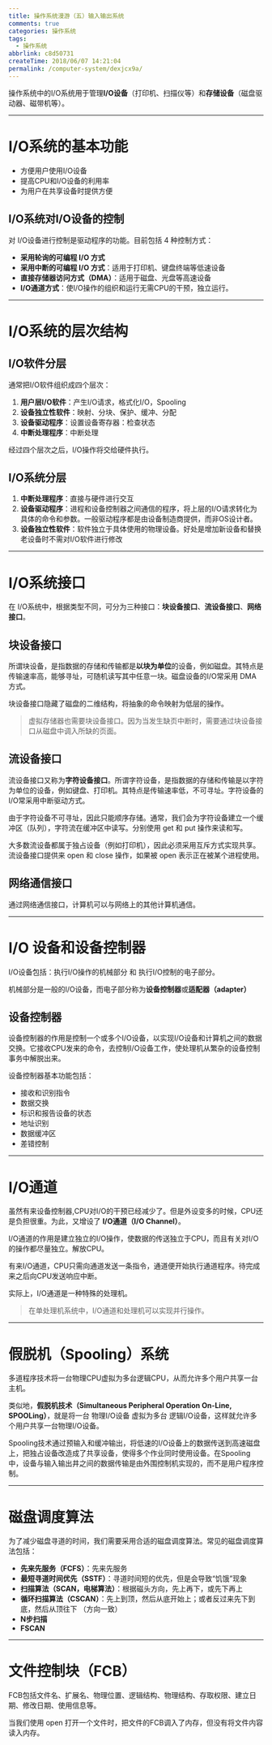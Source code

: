 ```yaml
---
title: 操作系统漫游（五）输入输出系统
comments: true
categories: 操作系统
tags:
  - 操作系统
abbrlink: c8d50731
createTime: 2018/06/07 14:21:04
permalink: /computer-system/dexjcx9a/
---
```


操作系统中的I/O系统用于管理**I/O设备**（打印机、扫描仪等）和**存储设备**（磁盘驱动器、磁带机等）。

<!-- more -->

---

# I/O系统的基本功能

- 方便用户使用I/O设备
- 提高CPU和I/O设备的利用率
- 为用户在共享设备时提供方便

## I/O系统对I/O设备的控制

对 I/O设备进行控制是驱动程序的功能。目前包括 4 种控制方式：

- **采用轮询的可编程 I/O 方式**
- **采用中断的可编程 I/O 方式**：适用于打印机、键盘终端等低速设备
- **直接存储器访问方式（DMA）**：适用于磁盘、光盘等高速设备
- **I/O通道方式**：使I/O操作的组织和运行无需CPU的干预，独立运行。

---

# I/O系统的层次结构

## I/O软件分层

通常把I/O软件组织成四个层次：

1. **用户层I/O软件**：产生I/O请求，格式化I/O，Spooling
2. **设备独立性软件**：映射、分块、保护、缓冲、分配
3. **设备驱动程序**：设置设备寄存器：检查状态
4. **中断处理程序**：中断处理

经过四个层次之后，I/O操作将交给硬件执行。

## I/O系统分层

1. **中断处理程序**：直接与硬件进行交互
2. **设备驱动程序**：进程和设备控制器之间通信的程序，将上层的I/O请求转化为具体的命令和参数。一般驱动程序都是由设备制造商提供，而非OS设计者。
3. **设备独立性软件**：软件独立于具体使用的物理设备。好处是增加新设备和替换老设备时不需对I/O软件进行修改

---

# I/O系统接口

在 I/O系统中，根据类型不同，可分为三种接口：**块设备接口**、**流设备接口**、**网络接口**。

## 块设备接口

所谓块设备，是指数据的存储和传输都是**以块为单位**的设备，例如磁盘。其特点是传输速率高，能够寻址，可随机读写其中任意一块。磁盘设备的I/O常采用 DMA 方式。

块设备接口隐藏了磁盘的二维结构，将抽象的命令映射为低层的操作。

> 虚拟存储器也需要块设备接口。因为当发生缺页中断时，需要通过块设备接口从磁盘中调入所缺的页面。

## 流设备接口

流设备接口又称为**字符设备接口**。所谓字符设备，是指数据的存储和传输是以字符为单位的设备，例如键盘、打印机。其特点是传输速率低，不可寻址。字符设备的I/O常采用中断驱动方式。

由于字符设备不可寻址，因此只能顺序存储。通常，我们会为字符设备建立一个缓冲区（队列），字符流在缓冲区中读写。分别使用 get 和 put 操作来读和写。

大多数流设备都属于独占设备（例如打印机），因此必须采用互斥方式实现共享。流设备接口提供来 open 和 close 操作，如果被 open 表示正在被某个进程使用。

## 网络通信接口

通过网络通信接口，计算机可以与网络上的其他计算机通信。

---

# I/O 设备和设备控制器

I/O设备包括：执行I/O操作的机械部分 和 执行I/O控制的电子部分。

机械部分是一般的I/O设备，而电子部分称为**设备控制器**或**适配器（adapter）**

## 设备控制器

设备控制器的作用是控制一个或多个I/O设备，以实现I/O设备和计算机之间的数据交换。它接收CPU发来的命令，去控制I/O设备工作，使处理机从繁杂的设备控制事务中解脱出来。

设备控制器基本功能包括：
- 接收和识别指令
- 数据交换
- 标识和报告设备的状态
- 地址识别
- 数据缓冲区
- 差错控制

---

# I/O通道

虽然有来设备控制器,CPU对I/O的干预已经减少了。但是外设变多的时候，CPU还是负担很重。为此，又增设了 **I/O通道（I/O Channel）**。

I/O通道的作用是建立独立的I/O操作，使数据的传送独立于CPU，而且有关对I/O的操作都尽量独立。解放CPU。

有来I/O通道，CPU只需向通道发送一条指令，通道便开始执行通道程序。待完成来之后向CPU发送响应中断。

实际上，I/O通道是一种特殊的处理机。

> 在单处理机系统中，I/O通道和处理机可以实现并行操作。

---

# 假脱机（Spooling）系统

多道程序技术将一台物理CPU虚拟为多台逻辑CPU，从而允许多个用户共享一台主机。

类似地，**假脱机技术（Simultaneous Peripheral Operation On-Line, SPOOLing）**，就是将一台 物理I/O设备 虚拟为多台 逻辑I/O设备，这样就允许多个用户共享一台物理I/O设备。

Spooling技术通过预输入和缓冲输出，将低速的I/O设备上的数据传送到高速磁盘上，把独占设备改造成了共享设备，使得多个作业同时使用设备。在Spooling中，设备与输入输出井之间的数据传输是由外围控制机实现的，而不是用户程序控制。

---

# 磁盘调度算法

为了减少磁盘寻道的时间，我们需要采用合适的磁盘调度算法。常见的磁盘调度算法包括：

- **先来先服务（FCFS）**：先来先服务
- **最短寻道时间优先（SSTF）**：寻道时间短的优先，但是会导致“饥饿”现象
- **扫描算法（SCAN，电梯算法）**：根据磁头方向，先上再下，或先下再上
- **循环扫描算法（CSCAN）**：先上到顶，然后从底开始上；或者反过来先下到底，然后从顶往下 （方向一致）
- **N步扫描**
- **FSCAN**

---

# 文件控制块（FCB）

FCB包括文件名、扩展名、物理位置、逻辑结构、物理结构、存取权限、建立日期、修改日期、使用信息等。

当我们使用 open 打开一个文件时，把文件的FCB调入了内存，但没有将文件内容读入内存。
